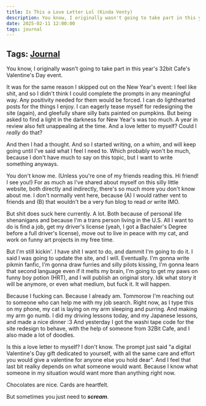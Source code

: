 ```yaml
---
title: Is This a Love Letter Lol (Kinda Venty)
description: You know, I originally wasn't going to take part in this year's 32bit Cafe's Valentine's Day event. It was for the same reason I skipped out on the New Year's event - I feel like shit, and so I didn't think I could complete the prompts in any meaningful way.
date: 2025-02-11 12:00:00
tags: journal
---
```

## Tags: [Journal](/blog/tag/journal)

You know, I originally wasn't going to take part in this year's 32bit Cafe's Valentine's Day event.

It was for the same reason I skipped out on the New Year's event: I feel like shit, and so I didn't think I could complete the prompts in any meaningful way. Any positivity needed for them would be forced. I can do lighthearted posts for the things I enjoy. I can eagerly tease myself for redesigning the site (again), and gleefully share silly bats painted on pumpkins. But being asked to find a light in the darkness for New Year's was too much. A year in review also felt unappealing at the time. And a love letter to myself? Could I *really* do that? 

And then I had a thought. And so I started writing, on a whim, and will keep going until I've said what I feel I need to. Which probably won't be much, because I don't have much to say on this topic, but I want to write something anyways.

You don't know me. (Unless you're one of my friends reading this. Hi friend! I see you!) For as much as I've shared about myself on this silly little website, both directly and indirectly, there's so much more you don't know about me. I don't normally vent here, because (A) I would rather vent to friends and (B) that wouldn't be a very fun blog to read *or* write IMO. 

But shit does suck here currently. A lot. Both because of personal life shenanigans and because I'm a trans person living in the U.S. All I want to do is find a job, get my driver's license (yeah, I got a Bachaler's Degree before a full driver's license), move out to live in peace with my cat, and work on funny art projects in my free time. 

But I'm still kickin'. I have shit I want to do, and dammit I'm going to do it. I said I was going to update the site, and I will. Eventually. I'm gonna write pikmin fanfic, I'm gonna draw furries and silly pilots kissing, I'm gonna learn that second language even if it melts my brain, I'm going to get my paws on funny boy potion (HRT), and I will publish an original story. Idk what story it will be anymore, or even what medium, but fuck it. It will happen. 

Because I fucking can. Because I already am. Tommorow I'm reaching out to someone who can help me with my job search. Right now, as I type this on my phone, my cat is laying on my arm sleeping and purring. And making my arm go numb. I did my driving lessons today, and my Japanese lessons, and made a nice dinner :3 And yesterday I got the washi tape code for the site redesign to behave, with the help of someone from 32Bit Cafe, and I also made a lot of doodles. 

Is this a love letter to myself? I don't know. The prompt just said "a digital Valentine's Day gift dedicated to yourself, with all the same care and effort you would give a valentine for anyone else you hold dear". And I feel that last bit realky depends on what someone would want. Because I know what someone in my situation would want more than anything right now. 

Chocolates are nice. Cards are heartfelt. 

But sometimes you just need to ***scream***.
